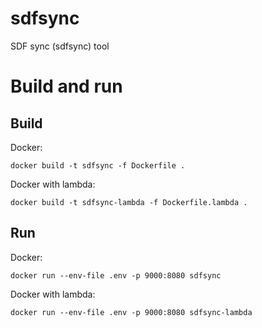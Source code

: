 # sdfsync
SDF sync (sdfsync) tool


# Build and run

## Build

Docker:

`docker build -t sdfsync -f Dockerfile .`

Docker with lambda: 

`docker build -t sdfsync-lambda -f Dockerfile.lambda .`

## Run

Docker:

`docker run --env-file .env -p 9000:8080 sdfsync`

Docker with lambda:

`docker run --env-file .env -p 9000:8080 sdfsync-lambda`

